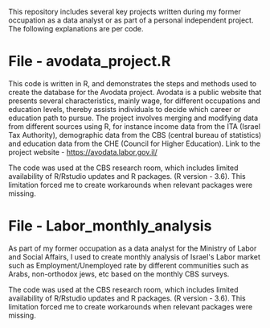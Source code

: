 
This repository includes several key projects written during my former occupation as a data analyst 
or as part of a personal independent project.
The following explanations are per code.

# File - avodata_project.R

This code is written in R, and demonstrates the steps and methods used to create the database for the Avodata project.
Avodata is a public website that presents several characteristics, mainly wage, for different occupations and education levels, 
thereby assists individuals to decide which career or education path to pursue. 
The project involves merging and modifying data from different sources using R, 
for instance income data from the ITA (Israel Tax Authority), demographic data from the CBS (central bureau of statistics) 
and education data from the CHE (Council for Higher Education).
Link to the project website - https://avodata.labor.gov.il/

The code was used at the CBS research room, which includes limited availability of R/Rstudio updates and R packages. (R version - 3.6).
This limitation forced me to create workarounds when relevant packages were missing.

# File - Labor_monthly_analysis
As part of my former occupation as a data analyst for the Ministry of Labor and Social Affairs,
I used to create monthly analysis of Israel's Labor market such as Employment/Unemployed rate by different communities
such as Arabs, non-orthodox jews, etc based on the monthly CBS surveys.

The code was used at the CBS research room, which includes limited availability of R/Rstudio updates and R packages. (R version - 3.6).
This limitation forced me to create workarounds when relevant packages were missing.
